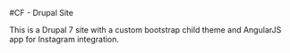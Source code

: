 #CF - Drupal Site

This is a Drupal 7 site with a custom bootstrap child theme and AngularJS app for Instagram integration.
